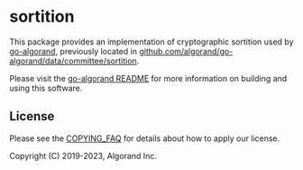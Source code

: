 # sortition

This package provides an implementation of cryptographic sortition used by [go-algorand](http://github.com/algorand/go-algorand), previously located in 
[github.com/algorand/go-algorand/data/committee/sortition](https://github.com/algorand/go-algorand/commits/master/data/committee/sortition).

Please visit the [go-algorand README](https://github.com/algorand/go-algorand/blob/master/README.md) for more information on building and using this software.

## License

Please see the [COPYING_FAQ](COPYING_FAQ) for details about how to apply our license.

Copyright (C) 2019-2023, Algorand Inc.
